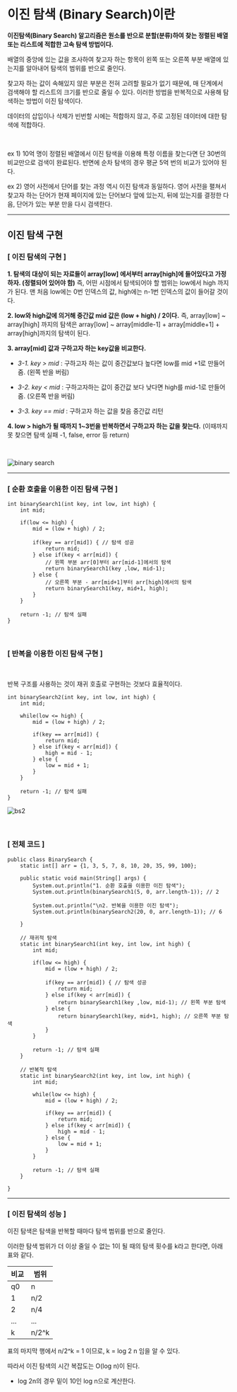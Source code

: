 # 이진 탐색 (Binary Search)이란

**이진탐색(Binary Search) 알고리즘은 원소를 반으로 분할(분류)하여 찾는 정렬된 배열 또는 리스트에 적합한 고속 탐색 방법이다.**

배열의 중앙에 있는 값을 조사하여 찾고자 하는 항목이 왼쪽 또는 오른쪽 부분 배열에 있는지를 알아내어 탐색의 범위를 반으로 줄인다.

​찾고자 하는 값이 속해있지 않은 부분은 전혀 고려할 필요가 없기 때문에, 매 단계에서 검색해야 할 리스트의 크기를 반으로 줄일 수 있다.
이러한 방법을 반복적으로 사용해 탐색하는 방법이 이진 탐색이다.

​데이터의 삽입이나 삭제가 빈번할 시에는 적합하지 않고, 주로 고정된 데이터에 대한 탐색에 적합하다.

<br>

ex 1) 10억 명이 정렬된 배열에서 이진 탐색을 이용해 특정 이름을 찾는다면 단 30번의 비교만으로 검색이 완료된다.
반면에 순차 탐색의 경우 평균 5억 번의 비교가 있어야 된다.

 

ex 2) 영어 사전에서 단어를 찾는 과정 역시 이진 탐색과 동일하다.
영어 사전을 펼쳐서 찾고자 하는 단어가 현재 페이지에 있는 단어보다 앞에 있는지, 뒤에 있는지를  결정한 다음, 단어가 있는 부분 만을 다시 검색한다.

---

## 이진 탐색 구현

### [ 이진 탐색의 구현 ]

**1. 탐색의 대상이 되는 자료들이 array[low] 에서부터 array[high]에 들어있다고  가정하자. 
(정렬되어 있어야 함)**
즉, 어떤 시점에서 탐색되어야 할 범위는 low에서 high 까지가 된다.
맨 처음 low에는 0번 인덱스의 값, high에는 n-1번 인덱스의 값이 들어갈 것이다.

  

**2. low와 high값에 의거해  중간값 mid 값은 (low + high) / 2이다.**
즉, array[low] ~ array[high] 까지의 탐색은 
array[low] ~ array[middle-1] +  array[middle+1] + array[high]까지의 탐색이 된다.

 

**3. array[mid] 값과 구하고자 하는 key값을 비교한다.**

- *3-1. key > mid* :  구하고자 하는 값이 중간값보다 높다면 low를 mid +1로 만들어 줌.  (왼쪽 반을 버림)

- *3-2. key < mid* : 구하고자하는 값이 중간값 보다 낮다면 high를 mid-1로 만들어 줌.  (오른쪽 반을 버림)

- *3-3. key == mid* : 구하고자 하는 값을 찾음 중간값 리턴 

 

**4. low > high가 될 때까지 1~3번을 반복하면서 구하고자 하는 값을 찾는다.**
(이때까지 못 찾으면 탐색 실패 -1, false, error 등 return)

<br>

![binary search](https://blog.kakaocdn.net/dn/G7wHv/btqV0D9Zn52/IrArSq3Au3Qlkd2ja1166k/img.png)

---
### [ 순환 호출을 이용한 이진 탐색 구현 ]

```
int binarySearch1(int key, int low, int high) {
	int mid;

	if(low <= high) {
		mid = (low + high) / 2;

		if(key == arr[mid]) { // 탐색 성공 
			return mid;
		} else if(key < arr[mid]) {
			// 왼쪽 부분 arr[0]부터 arr[mid-1]에서의 탐색 
			return binarySearch1(key ,low, mid-1);  
		} else {
			// 오른쪽 부분 - arr[mid+1]부터 arr[high]에서의 탐색 
			return binarySearch1(key, mid+1, high); 
		}
	}

	return -1; // 탐색 실패 
}
```

<br>

### [ 반복을 이용한 이진 탐색 구현 ]

​

반복 구조를 사용하는 것이 재귀 호출로 구현하는 것보다 효율적이다.
```
int binarySearch2(int key, int low, int high) {
	int mid;

	while(low <= high) {
		mid = (low + high) / 2;

		if(key == arr[mid]) {
			return mid;
		} else if(key < arr[mid]) {
			high = mid - 1;
		} else {
			low = mid + 1;
		}
	}

	return -1; // 탐색 실패 
}
```
![bs2](https://blog.kakaocdn.net/dn/bcXeMW/btqVTH6q09n/TZR0zKJzJDilgsd22FiRs1/img.png)

<br>

### [ 전체 코드 ]
```
public class BinarySearch {
	static int[] arr = {1, 3, 5, 7, 8, 10, 20, 35, 99, 100};

	public static void main(String[] args) {
		System.out.println("1. 순환 호출을 이용한 이진 탐색");
		System.out.println(binarySearch1(5, 0, arr.length-1)); // 2
		
		System.out.println("\n2. 반복을 이용한 이진 탐색");
		System.out.println(binarySearch2(20, 0, arr.length-1)); // 6
		
	}
	
	// 재귀적 탐색
	static int binarySearch1(int key, int low, int high) {
		int mid;
		
		if(low <= high) {
			mid = (low + high) / 2;
			
			if(key == arr[mid]) { // 탐색 성공 
				return mid;
			} else if(key < arr[mid]) {
				return binarySearch1(key ,low, mid-1); // 왼쪽 부분 탐색 
			} else {
				return binarySearch1(key, mid+1, high); // 오른쪽 부분 탐색 
			}
		}
		
		return -1; // 탐색 실패 
	}
	
	// 반복적 탐색
	static int binarySearch2(int key, int low, int high) {
		int mid;
		
		while(low <= high) {
			mid = (low + high) / 2;
			
			if(key == arr[mid]) {
				return mid;
			} else if(key < arr[mid]) {
				high = mid - 1;
			} else {
				low = mid + 1;
			}
		}
		
		return -1; // 탐색 실패 
	}

}
```

---

### [ 이진 탐색의 성능 ]


이진 탐색은 탐색을 반복할 때마다 탐색 범위를 반으로 줄인다.

이러한 탐색 범위가 더 이상 줄일 수 없는 1이 될 때의 탐색 횟수를 k라고 한다면, 아래 표와 같다.



비교|범위
---|---
q0|n
1|n/2
2|n/4
...|...
k|n/2^k

표의 마지막 행에서 n/2^k = 1 이므로, k = log 2 n 임을 알 수 있다.

따라서 이진 탐색의 시간 복잡도는 O(log n)이 된다.

* log 2n의 경우 밑이 10인 log n으로 계산한다.
